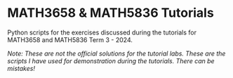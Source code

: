 # MATH3658 & MATH5836 Tutorials

Python scripts for the exercises discussed during the tutorials for MATH3658 and MATH5836 Term 3 - 2024. 

*Note: These are not the official solutions for the tutorial labs. These are the scripts I have used for demonstration during the tutorials. There can be mistakes!*
